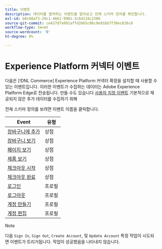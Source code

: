 ```yaml
---
title: 이벤트
description: 데이터를 캡처하는 이벤트를 알아보고 전체 스키마 정의를 확인합니다.
exl-id: b0c88af3-29c1-4661-9901-3c6d134c2386
source-git-commit: ce437d7a991affd2665c86c9e91bb7f39ec626c0
workflow-type: tm+mt
source-wordcount: '0'
ht-degree: 0%

---
```


# Experience Platform 커넥터 이벤트

다음은 [!DNL Commerce] Experience Platform 커넥터 확장을 설치할 때 사용할 수 있는 이벤트입니다. 이러한 이벤트가 수집하는 데이터는 Adobe Experience Platform Edge로 전송됩니다. 만들 수도 있습니다 [사용자 지정 이벤트](custom-events.md) 기본적으로 제공되지 않은 추가 데이터를 수집하기 위해

전체 스키마 정의를 보려면 이벤트 이름을 클릭합니다.

| Event | 유형 |
|---|---|
| [장바구니에 추가](https://github.com/adobe/magento-storefront-event-collector/blob/main/src/handlers/product/addToCartAEP.ts) | 상점 |
| [장바구니 보기](https://github.com/adobe/magento-storefront-event-collector/blob/main/src/handlers/shoppingCart/viewAEP.ts) | 상점 |
| [페이지 보기](https://github.com/adobe/magento-storefront-event-collector/blob/main/src/handlers/page/viewAEP.ts) | 상점 |
| [제품 보기](https://github.com/adobe/magento-storefront-event-collector/blob/main/src/handlers/product/viewAEP.ts) | 상점 |
| [체크아웃 시작](https://github.com/adobe/magento-storefront-event-collector/blob/main/src/handlers/shoppingCart/initiateCheckoutAEP.ts) | 상점 |
| [체크아웃 완료](https://github.com/adobe/magento-storefront-event-collector/blob/main/src/handlers/checkout/placeOrderAEP.ts) | 상점 |
| [로그인](https://github.com/adobe/magento-storefront-event-collector/blob/main/src/handlers/account/signInAEP.ts) | 프로필 |
| [로그아웃](https://github.com/adobe/magento-storefront-event-collector/blob/main/src/handlers/account/signOutAEP.ts) | 프로필 |
| [계정 만들기](https://github.com/adobe/magento-storefront-event-collector/blob/main/src/handlers/account/createAccountAEP.ts) | 프로필 |
| [계정 편집](https://github.com/adobe/magento-storefront-event-collector/blob/main/src/handlers/account/editAccountAEP.ts) | 프로필 |

>[!NOTE]
>
> 다음 `Sign In`, `Sign Out`, `Create Account`, 및 `Update Account` 특정 작업이 시도되면 이벤트가 트리거됩니다. 작업이 성공했음을 나타내지 않습니다.
